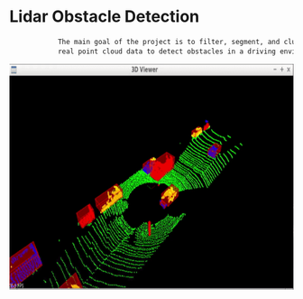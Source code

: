 # Lidar Obstacle Detection 

```sh
			The main goal of the project is to filter, segment, and cluster 
			real point cloud data to detect obstacles in a driving environment. 
```

<p align=center>
	<img src="out/output.gif" width="700" height="400"/>
</p>

